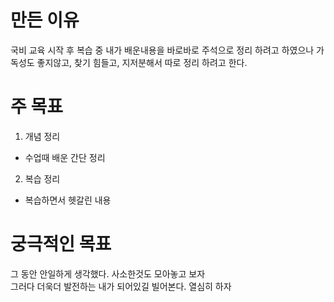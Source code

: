 # 만든 이유
국비 교육 시작 후 복습 중 내가 배운내용을 바로바로 주석으로 정리 하려고 하였으나 가독성도 좋지않고, 찾기 힘들고,  지저분해서 따로 정리 하려고 한다. 
# 주 목표
1. 개념 정리
+ 수업때 배운 간단 정리
2. 복습 정리
+ 복습하면서 헷갈린 내용

# 궁극적인 목표
 그 동안 안일하게 생각했다. 사소한것도 모아놓고 보자 <br>  그러다 더욱더 발전하는 내가 되어있길 빌어본다. 열심히 하자
